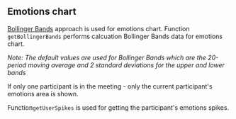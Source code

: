 ## Emotions chart
[Bollinger Bands](https://www.investopedia.com/terms/b/bollingerbands.asp) approach is used for emotions chart. Function ``` getBollingerBands``` performs calcuation Bollinger Bands data for emotions chart.

*Note: The default values are used for Bollinger Bands which are the 20-period moving average and 2 standard deviations for the upper and lower bands*

If only one participant is in the meeting - only the current participant's emotions area is shown.

Function```getUserSpikes``` is used for getting the participant's emotions spikes.